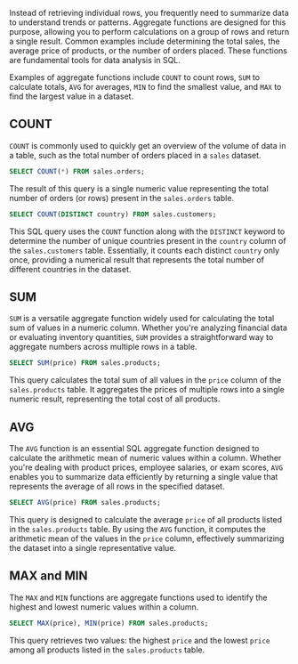 Instead of retrieving individual rows, you frequently need to summarize data to understand trends or patterns. Aggregate functions are designed for this purpose, allowing you to perform calculations on a group of rows and return a single result. Common examples include determining the total sales, the average price of products, or the number of orders placed. These functions are fundamental tools for data analysis in SQL. 

Examples of aggregate functions include `COUNT` to count rows, `SUM` to calculate totals, `AVG` for averages, `MIN` to find the smallest value, and `MAX` to find the largest value in a dataset. 

## COUNT

`COUNT` is commonly used to quickly get an overview of the volume of data in a table, such as the total number of orders placed in a `sales` dataset. 

```sql
SELECT COUNT(*) FROM sales.orders;
```
The result of this query is a single numeric value representing the total number of orders (or rows) present in the `sales.orders` table.  


```sql
SELECT COUNT(DISTINCT country) FROM sales.customers;
```
This SQL query uses the `COUNT` function along with the `DISTINCT` keyword to determine the number of unique countries present in the `country` column of the `sales.customers` table. Essentially, it counts each distinct `country` only once, providing a numerical result that represents the total number of different countries in the dataset. 

## SUM 

`SUM` is a versatile aggregate function widely used for calculating the total sum of values in a numeric column. Whether you're analyzing financial data or evaluating inventory quantities, `SUM` provides a straightforward way to aggregate numbers across multiple rows in a table.  

```sql
SELECT SUM(price) FROM sales.products;
```
This query calculates the total sum of all values in the `price` column of the `sales.products` table. It aggregates the prices of multiple rows into a single numeric result, representing the total cost of all products. 

## AVG

The `AVG` function is an essential SQL aggregate function designed to calculate the arithmetic mean of numeric values within a column. Whether you're dealing with product prices, employee salaries, or exam scores, `AVG` enables you to summarize data efficiently by returning a single value that represents the average of all rows in the specified dataset. 

```sql
SELECT AVG(price) FROM sales.products;
```
This query is designed to calculate the average `price` of all products listed in the `sales.products` table. By using the `AVG` function, it computes the arithmetic mean of the values in the `price` column, effectively summarizing the dataset into a single representative value. 

## MAX and MIN

The `MAX` and `MIN` functions are aggregate functions used to identify the highest and lowest numeric values within a column.  

```sql
SELECT MAX(price), MIN(price) FROM sales.products;
```
This query retrieves two values: the highest `price` and the lowest `price` among all products listed in the `sales.products` table. 